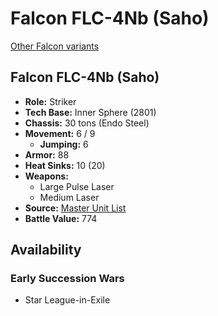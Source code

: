 # Falcon FLC-4Nb (Saho)

[Other Falcon variants](../falcon.md)

## Falcon FLC-4Nb (Saho)
- **Role:** Striker
- **Tech Base:** Inner Sphere (2801)
- **Chassis:** 30 tons (Endo Steel)
- **Movement:** 6 / 9
  - **Jumping:** 6
- **Armor:** 88
- **Heat Sinks:** 10 (20)
- **Weapons:**
  - Large Pulse Laser
  - Medium Laser
- **Source:** [Master Unit List](http://masterunitlist.info/Unit/Details/1024/falcon-flc-4nb-saho)
- **Battle Value:** 774

## Availability

### Early Succession Wars
- Star League-in-Exile

